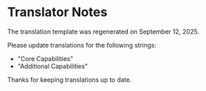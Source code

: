 # Translator Notes

The translation template was regenerated on September 12, 2025.

Please update translations for the following strings:

- "Core Capabilities"
- "Additional Capabilities"

Thanks for keeping translations up to date.
